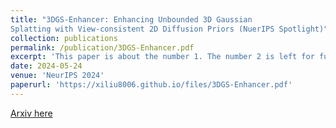 ```yaml
---
title: "3DGS-Enhancer: Enhancing Unbounded 3D Gaussian
Splatting with View-consistent 2D Diffusion Priors (NuerIPS Spotlight)"
collection: publications
permalink: /publication/3DGS-Enhancer.pdf
excerpt: 'This paper is about the number 1. The number 2 is left for future work.'
date: 2024-05-24
venue: 'NeurIPS 2024'
paperurl: 'https://xiliu8006.github.io/files/3DGS-Enhancer.pdf'
---
```

[Arxiv here](https://arxiv.org/abs/2410.16266)
